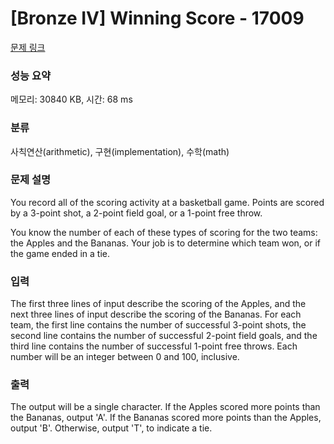 # [Bronze IV] Winning Score - 17009 

[문제 링크](https://www.acmicpc.net/problem/17009) 

### 성능 요약

메모리: 30840 KB, 시간: 68 ms

### 분류

사칙연산(arithmetic), 구현(implementation), 수학(math)

### 문제 설명

<p>You record all of the scoring activity at a basketball game. Points are scored by a 3-point shot, a 2-point field goal, or a 1-point free throw.</p>

<p>You know the number of each of these types of scoring for the two teams: the Apples and the Bananas. Your job is to determine which team won, or if the game ended in a tie.</p>

### 입력 

 <p>The first three lines of input describe the scoring of the Apples, and the next three lines of input describe the scoring of the Bananas. For each team, the first line contains the number of successful 3-point shots, the second line contains the number of successful 2-point field goals, and the third line contains the number of successful 1-point free throws. Each number will be an integer between 0 and 100, inclusive.</p>

### 출력 

 <p>The output will be a single character. If the Apples scored more points than the Bananas, output 'A'. If the Bananas scored more points than the Apples, output 'B'. Otherwise, output 'T', to indicate a tie.</p>

